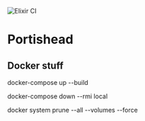 ![Elixir CI](https://github.com/ideaMarcos/portishead/workflows/Elixir%20CI/badge.svg)

# Portishead


## Docker stuff

docker-compose up --build

docker-compose down --rmi local

docker system prune --all --volumes --force
